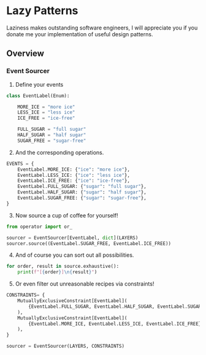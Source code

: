 # Lazy Patterns
Laziness makes outstanding software engineers, I will appreciate you if you donate me your implementation of useful design patterns.

## Overview

### Event Sourcer
1. Define your events
```python
class EventLabel(Enum):

    MORE_ICE = "more ice"
    LESS_ICE = "less ice"
    ICE_FREE = "ice-free"

    FULL_SUGAR = "full sugar"
    HALF_SUGAR = "half sugar"
    SUGAR_FREE = "sugar-free"
```

2. And the corresponding operations.
```python
EVENTS = {
    EventLabel.MORE_ICE: {"ice": "more ice"},
    EventLabel.LESS_ICE: {"ice": "less ice"},
    EventLabel.ICE_FREE: {"ice": "ice-free"},
    EventLabel.FULL_SUGAR: {"sugar": "full sugar"},
    EventLabel.HALF_SUGAR: {"sugar": "half sugar"},
    EventLabel.SUGAR_FREE: {"sugar": "sugar-free"},
}
```

3. Now source a cup of coffee for yourself!
```python
from operator import or_

sourcer = EventSourcer[EventLabel, dict](LAYERS)
sourcer.source((EventLabel.SUGAR_FREE, EventLabel.ICE_FREE))
```

4. And of course you can sort out all possibilities.
```python
for order, result in source.exhaustive():
    print(f"[{order}]\n{result}")
```

5. Or even filter out unreasonable recipes via constraints!
```python
CONSTRAINTS= {
    MutuallyExclusiveConstraint[EventLabel](
        {EventLabel.FULL_SUGAR, EventLabel.HALF_SUGAR, EventLabel.SUGAR_FREE},
    ),
    MutuallyExclusiveConstraint[EventLabel](
        {EventLabel.MORE_ICE, EventLabel.LESS_ICE, EventLabel.ICE_FREE},
    ),
}

sourcer = EventSourcer(LAYERS, CONSTRAINTS)
```